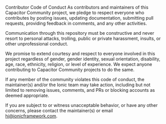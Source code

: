 Contributor Code of Conduct
As contributors and maintainers of this Capacitor Community project, we pledge to respect everyone who contributes by posting issues, updating documentation, submitting pull requests, providing feedback in comments, and any other activities.

Communication through this repository must be constructive and never resort to personal attacks, trolling, public or private harassment, insults, or other unprofessional conduct.

We promise to extend courtesy and respect to everyone involved in this project regardless of gender, gender identity, sexual orientation, disability, age, race, ethnicity, religion, or level of experience. We expect anyone contributing to Capacitor Community projects to do the same.

If any member of the community violates this code of conduct, the maintainer(s) and/or the Ionic team may take action, including but not limited to removing issues, comments, and PRs or blocking accounts as deemed appropriate.

If you are subject to or witness unacceptable behavior, or have any other concerns, please contact the maintainer(s) or email hi@ionicframework.com.
